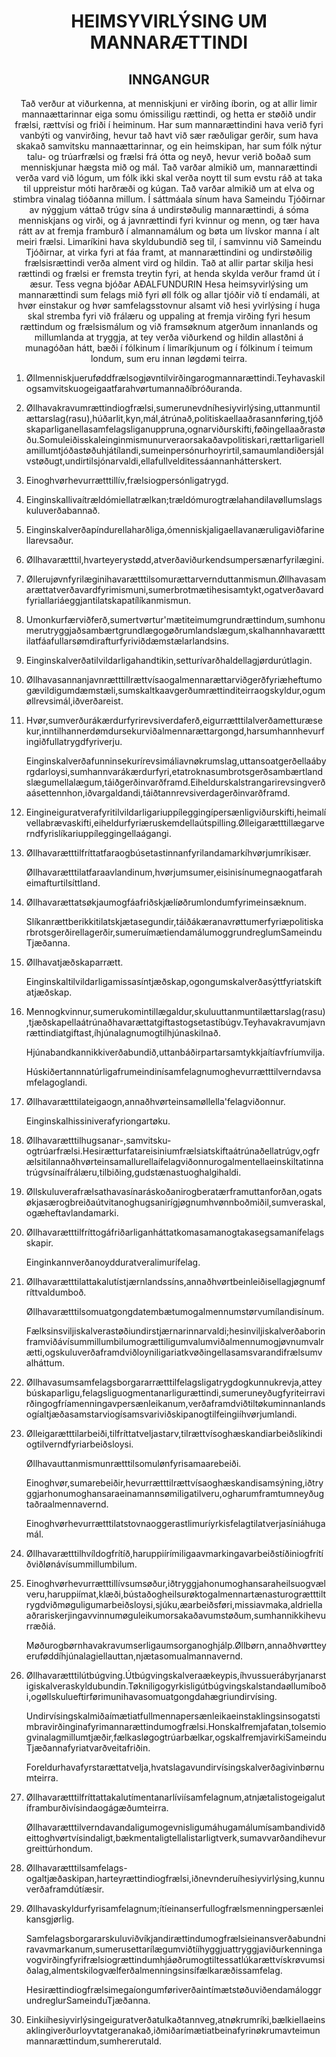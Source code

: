 <h1 align='center'>HEIMSYVIRLÝSING UM MANNARÆTTINDI</h1>
<h2 align='center'>INNGANGUR</h2>
<p align='center'>Tað verður at viðurkenna, at menniskjuni er virðing íborin, og at allir limir mannaættarinnar eiga somu ómissiligu rættindi, og hetta er støðið undir frælsi, rættvísi og friði í heiminum.
Har sum mannarættindini hava verið fyri vanbýti og vanvirðing, hevur tað havt við sær ræðuligar gerðir, sum hava skakað samvitsku mannaættarinnar, og ein heimskipan, har sum fólk nýtur talu- og trúarfrælsi og frælsi frá ótta og neyð, hevur verið boðað sum menniskjunar hægsta mið og mál.
Tað varðar almikið um, mannarættindi verða vard við lógum, um fólk ikki skal verða noytt til sum evstu ráð at taka til uppreistur móti harðræði og kúgan.
Tað varðar almikið um at elva og stimbra vinalag tióðanna millum.
Í sáttmáala sínum hava Sameindu Tjóðirnar av nýggjum váttað trúgv sína á undirstøðulig mannarættindi, á sóma menniskjans og virði, og á javnrættindi fyri kvinnur og menn, og tær hava rátt av at fremja framburð í almannamálum og bøta um lívskor manna í alt meiri frælsi.
Limaríkini hava skyldubundið seg til, í samvinnu við Sameindu Tjóðirnar, at virka fyri at fáa framt, at mannarættindini og undirstøðilig frælsisrættindi verða alment vird og hildin.
Tað at allir partar skilja hesi rættindi og frælsi er fremsta treytin fyri, at henda skylda verður framd út í æsur.
Tess vegna bjóðar
AÐALFUNDURIN
Hesa heimsyvirlýsing um mannarættindi sum felags mið fyri øll fólk og allar tjóðir við tí endamáli, at hvør einstakur og hvør samfelagsstovnur alsamt við hesi yvirlýsing í huga skal stremba fyri við frálæru og uppaling at fremja virðing fyri hesum rættindum og frælsismálum og við framsøknum atgerðum innanlands og millumlanda at tryggja, at tey verða viðurkend og hildin allastðni á munagóðan hátt, bæði í fólkinum í limaríkjunum og í fólkinum í teimum londum, sum eru innan løgdømi teirra.</p>
<ol>
  <li>
    <p>Øllmenniskjueruføddfrælsogjøvntilvirðingarogmannarættindi.Teyhavaskilogsamvitskuogeigaatfarahvørtumannaðíbróðuranda.</p>
  </li>
  <li>
    <p>Øllhavakravumrættindiogfrælsi,sumerunevdníhesiyvirlýsing,uttanmuntilættarslag(rasu),húðarlit,kyn,mál,átrúnað,politiskaellaaðrasannføring,tjóðskaparliganellasamfelagsliganuppruna,ognarviðurskifti,føðingellaaðrastøðu.Somuleiðisskaleinginmismunurveraorsakaðavpolitiskari,rættarligariellamillumtjóðastøðuhjátílandi,sumeinpersónurhoyrirtil,samaumlandiðersjálvstøðugt,undirtilsjónarvaldi,ellafullvelditessáannanhátterskert.</p>
  </li>
  <li>
    <p>Einoghvørhevurrætttillív,frælsiogpersónligatrygd.</p>
  </li>
  <li>
    <p>Einginskallivaítrældómiellatrælkan;trældómurogtrælahandilavøllumslagskuluverðabannað.</p>
  </li>
  <li>
    <p>Einginskalverðapíndurellaharðliga,ómenniskjaligaellavanæruligaviðfarinellarevsaður.</p>
  </li>
  <li>
    <p>Øllhavarætttil,hvarteyerystødd,atverðaviðurkendsumpersænarfyrilægini.</p>
  </li>
  <li>
    <p>Øllerujøvnfyrilæginihavarætttilsomurættarvernduttanmismun.Øllhavasamarættatverðavardfyrimismuni,sumerbrotmætihesisamtykt,ogatverðavardfyriallariáeggjantilatskapatílíkanmismun.</p>
  </li>
  <li>
    <p>Umonkurfærviðferð,sumertvørtur'mætiteimumgrundrættindum,sumhonumerutryggjaðsambærtgrundlægogøðrumlandslægum,skalhannhavarætttilatfáafullarsømdirafturfyriviðdæmstælarlandsins.</p>
  </li>
  <li>
    <p>Einginskalverðatilvildarligahandtikin,setturívarðhaldellagjørdurútlagin.</p>
  </li>
  <li>
    <p>Øllhavasannanjavnrætttillrættvísaogalmennarættarviðgerðfyriæheftumogævildigumdæmstæli,sumskaltkaavgerðumrættinditeirraogskyldur,ogumøllrevsimál,iðverðareist.</p>
  </li>
  <li>
    <p>Hvør,sumverðurákærdurfyrirevsiverdaferð,eigurrætttilalverðametturæsekur,inntilhannerdømdursekurviðalmennarættargongd,harsumhannhevurfingiðfullatrygdfyriverju.</p>
    <p>Einginskalverðafunninsekurírevsimáliavnøkrumslag,uttansoatgerðellaábyrgdarloysi,sumhannvarákærdurfyri,etatroknasumbrotsgerðsambærtlandslægumellalægum,táiðgerðinvarðframd.Eiheldurskalstrangarirevsingverðaásettennhon,iðvargaldandi,táiðtannrevsiverdagerðinvarðframd.</p>
  </li>
  <li>
    <p>Eingineiguratverafyritilvildarligariuppíleggingípersænligviðurskifti,heimalívellabrævaskifti,eiheldurfyriæruskemdellaútspilling.Ølleigarætttillægarverndfyrislíkariuppíleggingellaágangi.</p>
  </li>
  <li>
    <p>Øllhavarætttilfríttatfaraogbúsetastinnanfyrilandamarkíhvørjumríkisær.</p>
    <p>Øllhavarætttilatfaraavlandinum,hvørjumsumer,eisinisínumegnaogatfaraheimafturtilsíttland.</p>
  </li>
  <li>
    <p>Øllhavarættatsøkjaumogfáafriðskjælíøðrumlondumfyrimeinsæknum.</p>
    <p>Slíkanrættberikkitilatskjætasegundir,táiðákæranavrøttumerfyriæpolitiskarbrotsgerðirellagerðir,sumeruímætiendamálumoggrundreglumSameinduTjæðanna.</p>
  </li>
  <li>
    <p>Øllhavatjæðskaparrætt.</p>
    <p>Einginskaltilvildarligamissasíntjæðskap,ogongumskalverðasýttfyriatskiftatjæðskap.</p>
  </li>
  <li>
    <p>Mennogkvinnur,sumerukomintillægaldur,skuluuttanmuntilættarslag(rasu),tjæðskapellaátrúnaðhavarættatgiftastogsetastíbúgv.Teyhavakravumjavnrættindiatgiftast,íhjúnalagnumogtilhjúnaskilnað.</p>
    <p>Hjúnabandkannikkiverðabundið,uttanbáðirpartarsamtykkjaítíavfríumvilja.</p>
    <p>Húskiðertannnatúrligafrumeindinísamfelagnumoghevurrætttilverndavsamfelagoglandi.</p>
  </li>
  <li>
    <p>Øllhavarætttilateigaogn,annaðhvørteinsamøllella'felagviðonnur.</p>
    <p>Einginskalhissiniverafyriongartøku.</p>
  </li>
  <li>
    <p>Øllhavarætttilhugsanar-,samvitsku-ogtrúarfrælsi.Hesirætturfatareisiniumfrælsiatskiftaátrúnaðellatrúgv,ogfrælsitilannaðhvørteinsamallurellaífelagviðonnurogalmentellaeinskiltatinnatrúgvsínaífrálæru,tilbiðing,gudstænastuoghalgihaldi.</p>
  </li>
  <li>
    <p>Øllskuluverafrælsathavasínaráskoðanirogberatærframuttanforðan,ogatsøkjasærogbreiðaútvitanoghugsanirígjøgnumhvønnboðmiðil,sumveraskal,ogæheftavlandamarki.</p>
  </li>
  <li>
    <p>Øllhavarætttilfríttogáfriðarliganháttatkomasamanogtakasegsamanífelagsskapir.</p>
    <p>Einginkannverðanoydduratveralimurífelag.</p>
  </li>
  <li>
    <p>Øllhavarætttilattakalutístjærnlandssíns,annaðhvørtbeinleiðisellagjøgnumfríttvaldumboð.</p>
    <p>Øllhavarætttilsomuatgongdatembætumogalmennumstørvumílandisínum.</p>
    <p>Fælksinsviljiskalverastøðiundirstjærnarinnarvaldi;hesinviljiskalverðaborinframviðávísummillumbilumogrættiligumvalumviðalmennumogjøvnumvalrætti,ogskuluverðaframdviðloyniligariatkvøðingellasamsvarandifrælsumvalháttum.</p>
  </li>
  <li>
    <p>Øllhavasumsamfelagsborgararrætttilfelagsligatrygdogkunnukrevja,atteybúskaparligu,felagsliguogmentanarligurættindi,sumeruneyðugfyriteirravirðingogfríamenningavpersænleikanum,verðaframdviðtiltøkuminnanlandsogíaltjæðasamstarviogísamsvariviðskipanogtilfeingiíhvørjumlandi.</p>
  </li>
  <li>
    <p>Ølleigarætttilarbeiði,tilfríttatveljastarv,tilrættvísoghæskandiarbeiðslíkindiogtilverndfyriarbeiðsloysi.</p>
    <p>Øllhavauttanmismunrætttilsomulønfyrisamaarebeiði.</p>
    <p>Einoghvør,sumarebeiðir,hevurrætttilrættvísaoghæskandisamsýning,iðtryggjarhonumoghansaraeinamannsømiligatilveru,ogharumframtumneyðugtaðraalmennavernd.</p>
    <p>Einoghvørhevurrætttilatstovnaoggerastlimuríyrkisfelagtilatverjasíniáhugamál.</p>
  </li>
  <li>
    <p>Øllhavarætttilhvíldogfrítíð,haruppiírímiligaavmarkingavarbeiðstíðiniogfrítíðviðlønávísummillumbilum.</p>
  </li>
  <li>
    <p>Einoghvørhevurrætttillívsumsøður,iðtryggjahonumoghansaraheilsuogvælveru,haruppiímat,klæði,bústaðogheilsurøktogalmennartænasturogrætttiltrygdviðmøguligumarbeiðsloysi,sjúku,æarbeiðsføri,missiavmaka,aldriellaaðrariskerjingavvinnumøguleikumorsakaðavumstøðum,sumhannikkihevurræðiá.</p>
    <p>Møðurogbørnhavakravumserligaumsorganoghjálp.Øllbørn,annaðhvørtteyeruføddíhjúnalagiellauttan,njætasomualmannavernd.</p>
  </li>
  <li>
    <p>Øllhavarætttilútbúgving.Útbúgvingskalveraækeypis,íhvussuerábyrjanarstigiskalveraskyldubundin.Tøkniligogyrkisligútbúgvingskalstandaøllumíboði,ogøllskulueftirførimunihavasomuatgongdahægriundirvísing.</p>
    <p>Undirvísingskalmiðaímætiatfullmennapersænleikaeinstaklingsinsogatstimbravirðinginafyrimannarættindumogfrælsi.Honskalfremjafatan,tolsemiogvinalagmillumtjæðir,fælkasløgogtrúarbælkar,ogskalfremjavirkiSameinduTjæðannafyriatvarðveitafriðin.</p>
    <p>Foreldurhavafyrstarættatvelja,hvatslagavundirvísingskalverðagivinbørnumteirra.</p>
  </li>
  <li>
    <p>Øllhavarætttilfríttattakalutímentanarlíviísamfelagnum,atnjætalistogeigalutíframburðivísindaogágæðumteirra.</p>
    <p>Øllhavarætttilverndavandaligumogevnisligumáhugamálumísambandividðeittoghvørtvísindaligt,bækmentaligtellalistarligtverk,sumavvarðandihevurgreittúrhondum.</p>
  </li>
  <li>
    <p>Øllhavarætttilsamfelags-ogaltjæðaskipan,harteyrættindiogfrælsi,iðnevnderuíhesiyvirlýsing,kunnuverðaframdútíæsir.</p>
  </li>
  <li>
    <p>Øllhavaskyldurfyrisamfelagnum;ítíeinanserfullogfrælsmenningpersænleikansgjørlig.</p>
    <p>Samfelagsborgararskuluviðvíkjandirættindumogfrælsieinansverðabundniravavmarkanum,sumerusettarílægumviðtííhyggjuattryggjaviðurkenningavogvirðingfyrifrælsiogrættindumhjáøðrumogtiltessatlúkarættvískrøvumsiðalag,almentskilogvælferðalmenningsinsífælkaræðissamfelag.</p>
    <p>HesirættindiogfrælsimegaíongumføriverðaintímætstøðuviðendamáloggrundreglurSameinduTjæðanna.</p>
  </li>
  <li>
    <p>Einkiíhesiyvirlýsingeiguratverðatulkaðtannveg,atnøkrumríki,bælkiellaeinsaklingiverðurloyvtatgeranakað,iðmiðarímætiatbeinafyrinøkrumavteimunmannarættindum,sumhererutald.</p>
  </li>
</ol>